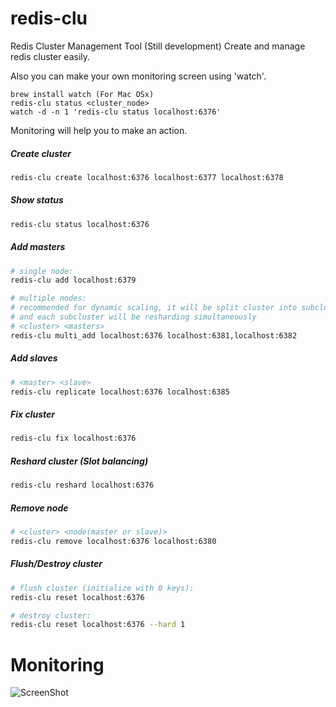 # redis-clu
Redis Cluster Management Tool (Still development)
Create and manage redis cluster easily.

Also you can make your own monitoring screen using 'watch'.

    brew install watch (For Mac OSx)
    redis-clu status <cluster_node>
    watch -d -n 1 'redis-clu status localhost:6376'

Monitoring will help you to make an action.


##### Create cluster

```bash
redis-clu create localhost:6376 localhost:6377 localhost:6378
```


##### Show status

```bash
redis-clu status localhost:6376
```


##### Add masters

```bash
# single node:
redis-clu add localhost:6379

# multiple nodes:
# recommended for dynamic scaling, it will be split cluster into subclusters
# and each subcluster will be resharding simultaneously
# <cluster> <masters>
redis-clu multi_add localhost:6376 localhost:6381,localhost:6382
```


##### Add slaves

```bash
# <master> <slave>
redis-clu replicate localhost:6376 localhost:6385
```


##### Fix cluster

```bash
redis-clu fix localhost:6376
```


##### Reshard cluster (Slot balancing)

```bash
redis-clu reshard localhost:6376
```


##### Remove node

```bash
# <cluster> <node(master or slave)>
redis-clu remove localhost:6376 localhost:6380
```


##### Flush/Destroy cluster

```bash
# flush cluster (initialize with 0 keys):
redis-clu reset localhost:6376

# destroy cluster:
redis-clu reset localhost:6376 --hard 1
```


# Monitoring

![ScreenShot](https://raw.github.com/baranbartu/redis-clu/master/screenshot.png)


